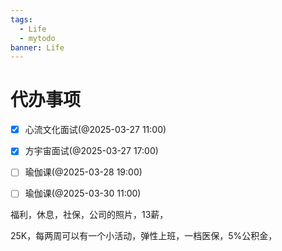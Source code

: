 ```yaml
---
tags:
  - Life
  - mytodo
banner: Life
---
```

# 代办事项
- [x] 心流文化面试(@2025-03-27 11:00)
- [x] 方宇宙面试(@2025-03-27 17:00)
- [ ] 瑜伽课(@2025-03-28 19:00)
- [ ] 瑜伽课(@2025-03-30 11:00)


福利，休息，社保，公司的照片，13薪，

25K，每两周可以有一个小活动，弹性上班，一档医保，5%公积金，